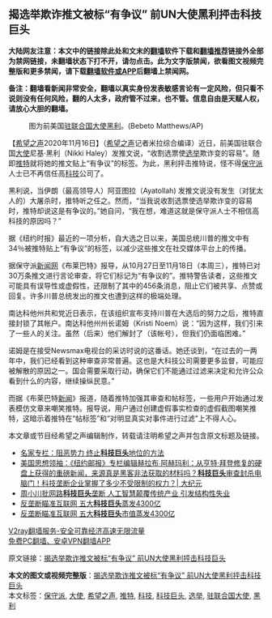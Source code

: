  <h2>揭选举欺诈推文被标“有争议” 前UN大使黑利抨击科技巨头</h2> <p class="notice"><b>大陆网友注意：本文中的链接除此处和文末的<a href="https://github.com/bannedbook/fanqiang" >翻墙</a>软件下载和<a href="https://github.com/killgcd/justmysocks/blob/master/README.md">翻墙推荐</a>链接外全部为禁网链接，未翻墙状态下打不开，请勿点击。此为文字版禁闻，欲看图文视频完整版和更多禁闻，请下载<a href="https://github.com/bannedbook/fanqiang">翻墙软件或APP</a>后翻墙上禁闻网。</p><p>备注：翻墙看新闻非常安全，翻墙以真实身份发表敏感言论有一定风险，但只看不说则没有任何风险，翻的人太多，政府管不过来，也不管。信息自由是天赋人权，请放心大胆的翻墙。</b></p>  <div class="entry"> <figure><figcaption>图为前美国<a href="https://www.bannedbook.org/bnews/tag/%E9%A9%BB%E8%81%94%E5%90%88%E5%9B%BD%E5%A4%A7%E4%BD%BF/" class="st_tag internal_tag" rel="tag" title="标签 驻联合国大使 下的日志">驻联合国大使</a><a href="https://www.bannedbook.org/bnews/tag/%E9%BB%91%E5%88%A9/" class="st_tag internal_tag" rel="tag" title="标签 黑利 下的日志">黑利</a>。(Bebeto Matthews/AP)</figcaption></figure> <p>【<span class='wp_keywordlink_affiliate'><a href="https://www.soundofhope.org" title="希望之声" target="_blank">希望之声</a></span>2020年11月16日】（<a href="https://www.bannedbook.org/bnews/tag/%e5%b8%8c%e6%9c%9b%e4%b9%8b%e5%a3%b0/" class="st_tag internal_tag" rel="tag" title="标签 希望之声 下的日志">希望之声</a>记者米拉综合编译）近日，前美国驻联合国<a href="https://www.bannedbook.org/bnews/tag/%E5%A4%A7%E4%BD%BF/" class="st_tag internal_tag" rel="tag" title="标签 大使 下的日志">大使</a>尼基·黑利（Nikki Haley）发推文说，“收割选票使<a href="https://www.bannedbook.org/bnews/tag/%e9%80%89%e4%b8%be/" class="st_tag internal_tag" rel="tag" title="标签 选举 下的日志">选举</a>欺诈变的容易”。随即<a href="https://www.bannedbook.org/bnews/tag/%e6%8e%a8%e7%89%b9/" class="st_tag internal_tag" rel="tag" title="标签 推特 下的日志">推特</a>就将她的推文贴上“有争议”的标签。为此，黑利抨击推特说，怪不得<a href="https://www.bannedbook.org/bnews/tag/%E4%BF%9D%E5%AE%88%E6%B4%BE/" class="st_tag internal_tag" rel="tag" title="标签 保守派 下的日志">保守派</a>人士已不再信任高<a href="https://www.bannedbook.org/bnews/tag/%E7%A7%91%E6%8A%80/" class="st_tag internal_tag" rel="tag" title="标签 科技 下的日志">科技</a>公司了。</p> <p>黑利说，当伊朗（最高领导人）阿亚图拉（Ayatollah) 发推文说没有发生（对犹太人的）大屠杀时，推特听之任之。然而，“当我说收割选票使选举欺诈变的容易时，推特却说这是有争议的。”她自问，“我在想，难道这就是保守派人士不相信高科技的原因吗？”</p> <p></p>  <p>据《纽约时报》最近的一项分析，自大选之日以来，美国总统川普的推文中有34％被推特贴上“有争议”的标签，以减少这些推文在社交媒体平台上的传播。</p> <p>据保守派<span class='wp_keywordlink_affiliate'><a href="https://www.bannedbook.org/" title="新闻网">新闻网</a></span>《布莱巴特》报导，从10月27日至11月18日（本周三），推特已对30万条推文进行言论审查，将它们标记为“有争议的”。推特警告读者，这些推文可能具有误导性或虚假性，还限制了其中的456条消息，阻止它们被共享、点赞或回复。许多川普总统发出的推文也遭到这样的极端处理。</p> <p>南达科他州共和党近日表示，在该组织宣布支持川普在大选后的努力之后，推特直接封锁了其帐户。南达科他州州长诺姆（Kristi Noem）说：“因为这样，我们引来了一些人的关注。虽然（后来）他们解封了（该帐号），但我们仍面临困难。”</p>  <p>诺姆是在接受Newsmax电视台的采访时说的这番话。她还谈到，“在过去的一两年中，我们已经看到这种审查非常普遍。这也是大科技公司需要更多监督，可能应被解散的原因之一。国会需要采取行动，确保它们不能通过过滤来决定和允许公众看到什么的内容，继续操纵民意。”</p> <p>而据《布莱巴特<span class='wp_keywordlink_affiliate'><a href="https://www.bannedbook.org/" title="新闻">新闻</a></span>》报道，随着推特加强其审查和帖标签，一些用户开始通过发表模仿文章来嘲笑推特。报导说，用户通过创建虚假事实检查的虚假截图嘲笑推特，这暗示着推特在“帖标签”和“对明显真实对事件进行过滤”上不得人心。</p> <p>本文章或节目经希望之声编辑制作，转载请注明希望之声并包含原文标题及链接。</p>  <ul class='op-related-articles' title='相关阅读'> <li><a href='https://www.bannedbook.org/bnews/comments/20201113/1430233.html' target='_blank'>名家专栏：阻恶势力 终止<b>科技巨头</b>地位的方法</a></li> <li><a href='https://www.bannedbook.org/bnews/cbnews/20201112/1430049.html' target='_blank'>美国思想领袖：《纽约邮报》专栏编辑赫拉布∙阿赫玛利：从亨特·拜登修复的硬盘上获得的重磅新闻，来源真是黑客非法获取的材料吗？<b>科技巨头</b>审查封杀电脑门！科技垄断企业掌握了多少不受限制的权力？| 大纪元</a></li> <li><a href='https://www.bannedbook.org/bnews/finance/20201112/1429717.html' target='_blank'>周小川批网路<b>科技巨头</b>垄断 人工智慧颠覆传统产业 引发结构性失业</a></li> <li><a href='https://www.bannedbook.org/bnews/finance/20201111/1429373.html' target='_blank'>反垄断瞄准互联网 五大<b>科技巨头</b>蒸发4300亿</a></li> <li><a href='https://www.bannedbook.org/bnews/comments/20201111/1429085.html' target='_blank'>反垄断瞄准互联网 五大<b>科技巨头</b>市值蒸发4300亿</a></li> </ul> <p class="texttj"> <a href="https://www.bannedbook.org/forum23/topic22702.html" target="_blank">V2ray翻墙服务-安全可靠经济高速无限流量</a><br/> <a href="https://github.com/bannedbook/fanqiang/wiki/%E7%A6%81%E9%97%BB%E7%BD%91%E5%AE%89%E5%8D%93%E7%BF%BB%E5%A2%99%E6%96%B0%E9%97%BBAPP" target="_blank">免费PC翻墙、安卓VPN翻墙APP</a></p><p>原文链接：<a class="src_link"  href="https://www.soundofhope.org/post/443518" target="_blank">揭选举欺诈推文被标“有争议” 前UN大使黑利抨击科技巨头</a></p><a name='sharetosocial'></a>       <div><b>本文的图文或视频完整版</b>：<a href='https://www.bannedbook.org/bnews/comments/20201117/1432156.html'>揭选举欺诈推文被标“有争议” 前UN大使黑利抨击科技巨头</a></div>  </div><!--END ENTRY--> <div class="postfooter"> <div>本文标签：<a href="https://www.bannedbook.org/bnews/tag/%E4%BF%9D%E5%AE%88%E6%B4%BE/" rel="tag">保守派</a>, <a href="https://www.bannedbook.org/bnews/tag/%E5%A4%A7%E4%BD%BF/" rel="tag">大使</a>, <a href="https://www.bannedbook.org/bnews/tag/%e5%b8%8c%e6%9c%9b%e4%b9%8b%e5%a3%b0/" rel="tag">希望之声</a>, <a href="https://www.bannedbook.org/bnews/tag/%e6%8e%a8%e7%89%b9/" rel="tag">推特</a>, <a href="https://www.bannedbook.org/bnews/tag/%E7%A7%91%E6%8A%80/" rel="tag">科技</a>, <a href="https://www.bannedbook.org/bnews/tag/%E7%A7%91%E6%8A%80%E5%B7%A8%E5%A4%B4/" rel="tag">科技巨头</a>, <a href="https://www.bannedbook.org/bnews/tag/%e9%80%89%e4%b8%be/" rel="tag">选举</a>, <a href="https://www.bannedbook.org/bnews/tag/%E9%A9%BB%E8%81%94%E5%90%88%E5%9B%BD%E5%A4%A7%E4%BD%BF/" rel="tag">驻联合国大使</a>, <a href="https://www.bannedbook.org/bnews/tag/%E9%BB%91%E5%88%A9/" rel="tag">黑利</a></div>  </div><!--END POSTFOOTER--> 